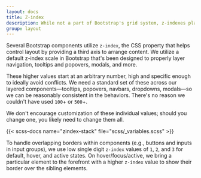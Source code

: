 ```yaml
---
layout: docs
title: Z-index
description: While not a part of Bootstrap's grid system, z-indexes play an important part in how our components overlay and interact with one another.
group: layout
---
```


Several Bootstrap components utilize `z-index`, the CSS property that helps control layout by providing a third axis to
arrange content. We utilize a default z-index scale in Bootstrap that's been designed to properly layer navigation,
tooltips and popovers, modals, and more.

These higher values start at an arbitrary number, high and specific enough to ideally avoid conflicts. We need a
standard set of these across our layered components—tooltips, popovers, navbars, dropdowns, modals—so we can be
reasonably consistent in the behaviors. There's no reason we couldn't have used `100`+ or `500`+.

We don't encourage customization of these individual values; should you change one, you likely need to change them all.

{{< scss-docs name="zindex-stack" file="scss/_variables.scss" >}}

To handle overlapping borders within components (e.g., buttons and inputs in input groups), we use low single digit
`z-index` values of `1`, `2`, and `3` for default, hover, and active states. On hover/focus/active, we bring a
particular element to the forefront with a higher `z-index` value to show their border over the sibling elements.
